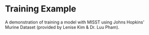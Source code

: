 # Training Example

A demonstration of training a model with MISST using Johns Hopkins' Murine Dataset (provided by Lenise Kim & Dr. Luu Pham).
